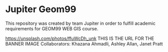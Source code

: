 # Jupiter Geom99

 This repository was created by team Jupiter in order to fulfill academic requirements for GEOM99 WEB GIS course.
 <!--We used this template to make this webpage https://www.w3schools.com/w3css/tryw3css_templates_website.htm-->
 https://unsplash.com/photos/ffuWcDh_unk THIS IS THE URL FOR THE BANNER IMAGE
 Collaborators: Khazana Ahmadli,
                Ashley Allan,
                Janet Pratt
